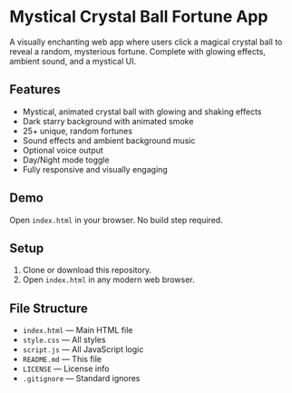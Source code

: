 # Mystical Crystal Ball Fortune App

A visually enchanting web app where users click a magical crystal ball to reveal a random, mysterious fortune. Complete with glowing effects, ambient sound, and a mystical UI.

## Features
- Mystical, animated crystal ball with glowing and shaking effects
- Dark starry background with animated smoke
- 25+ unique, random fortunes 
- Sound effects and ambient background music
- Optional voice output 
- Day/Night mode toggle
- Fully responsive and visually engaging

## Demo
Open `index.html` in your browser. No build step required.

## Setup
1. Clone or download this repository.
2. Open `index.html` in any modern web browser.

## File Structure
- `index.html` — Main HTML file
- `style.css` — All styles
- `script.js` — All JavaScript logic
- `README.md` — This file
- `LICENSE` — License info
- `.gitignore` — Standard ignores
